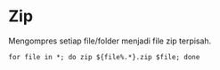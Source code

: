 # Zip

Mengompres setiap file/folder menjadi file zip terpisah.

```
for file in *; do zip ${file%.*}.zip $file; done
```
